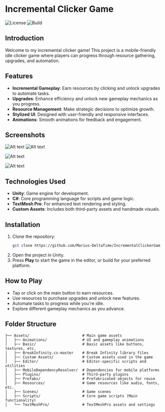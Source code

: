 # Incremental Clicker Game

![License](https://img.shields.io/badge/license-MIT-green)
![Build](https://img.shields.io/badge/build-passing-brightgreen)

## Introduction

Welcome to my incremental clicker game! This project is a mobile-friendly idle clicker game where players can progress through resource gathering, upgrades, and automation.

## Features
- **Incremental Gameplay**: Earn resources by clicking and unlock upgrades to automate tasks.
- **Upgrades**: Enhance efficiency and unlock new gameplay mechanics as you progress.
- **Resource Management**: Make strategic decisions to optimize growth.
- **Stylized UI**: Designed with user-friendly and responsive interfaces.
- **Animations**: Smooth animations for feedback and engagement.

## Screenshots
![Alt text](https://user-images.githubusercontent.com/76968510/192360031-705bcf4d-923a-4263-90d4-1fe1bcd63364.gif)
![Alt text](https://user-images.githubusercontent.com/76968510/192359796-a6e601c0-0f3e-40b6-9af1-a9e6c4cb2f56.gif)

![Alt text](https://user-images.githubusercontent.com/76968510/192993071-04fd3954-2419-48dd-8a70-6c0cffa8fa4d.gif)

![Alt text](https://user-images.githubusercontent.com/76968510/192995521-5a52a3c9-0b60-4dca-b601-5d6f49884a62.gif)

## Technologies Used
- **Unity**: Game engine for development.
- **C#**: Core programming language for scripts and game logic.
- **TextMesh Pro**: For enhanced text rendering and styling.
- **Custom Assets**: Includes both third-party assets and handmade visuals.

## Installation
1. Clone the repository:
   ```bash
   git clone https://github.com/Marius-DeltaTime/IncrementalClickerGame.git
   ```
2. Open the project in Unity.
3. Press **Play** to start the game in the editor, or build for your preferred platform.

## How to Play
- Tap or click on the main button to earn resources.
- Use resources to purchase upgrades and unlock new features.
- Automate tasks to progress while you're idle.
- Explore different gameplay mechanics as you advance.
## Folder Structure

```plaintext
├── Assets/                        # Main game assets
│   ├── Animations/                # UI and gameplay animations
│   ├── Basic/                     # Basic assets like buttons, textures, etc.
│   ├── BreakInfinity.cs-master    # Break Infinity library files
│   ├── Custom Assets/             # Custom assets used in the game
│   ├── Editor/                    # Editor-specific scripts and utilities
│   ├── MobileDependencyResolver/  # Dependencies for mobile platforms
│   ├── Plugins/                   # Third-party plugins
│   ├── Prefabs/                   # Prefabricated objects for reuse
│   ├── Resources/                 # Game resources like audio, fonts, etc.
│   ├── Scenes/                    # Game scenes
│   ├── Scripts/                   # Core game scripts (Main functionality)
│   └── TextMeshPro/               # TextMeshPro assets and settings
```
